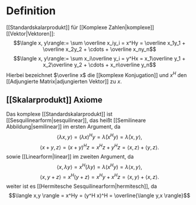 # Definition
[[Standardskalarprodukt]] für [[Komplexe Zahlen|komplexe]] [[Vektor|Vektoren]]:
$$\langle x, y\rangle:= \sum \overline x_iy_i = x^Hy = \overline x_1y_1 + \overline x_2y_2 + \cdots + \overline x_ny_n$$
$$\langle x, y\rangle:= \sum x_i\overline y_i = y^Hx = x_1\overline y_1 + x_2\overline y_2 + \cdots + x_n\overline y_n$$
Hierbei bezeichnet $\overline x$ die [[komplexe Konjugation]] und $x^H$ den [[Adjungierte Matrix|adjungierten Vektor]] zu $x$.

## [[Skalarprodukt]] Axiome
Das komplexe [[Standardskalarprodukt]] ist [[Sesquilinearform|sesquilinear]], das heißt [[Semilineare Abbildung|semilinear]] im ersten Argument, da
    $$\langle \lambda x, y \rangle = (\lambda x)^Hy = \bar\lambda (x^Hy) = \bar\lambda \langle x,y \rangle  ,$$
$$\langle x+y,z \rangle = (x+y)^Hz = x^Hz + y^Hz = \langle x,z \rangle + \langle y,z \rangle.$$
sowie [[Linearform|linear]] im zweiten Argument, da
$$\langle x, \lambda y \rangle = x^H (\lambda y) = \lambda (x^H y) = \lambda \langle x,y\rangle,$$
$$\langle x,y+z \rangle = x^H(y+z) = x^Hy + x^Hz = \langle x,y \rangle + \langle x,z \rangle.$$
weiter ist es [[Hermitesche Sesquilinearform|hermitesch]], da
$$\langle x,y \rangle = x^Hy = (y^H x)^H = \overline{\langle y,x \rangle}$$
